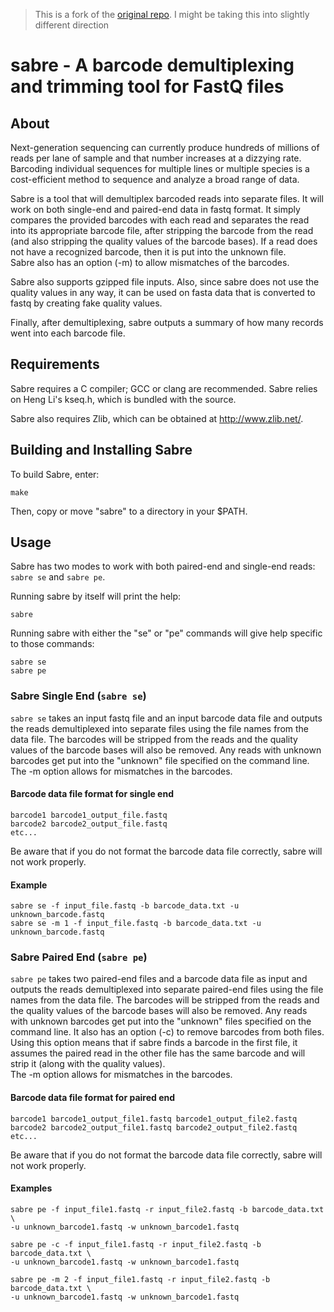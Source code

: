 > This is a fork of the [original repo](https://github.com/najoshi/sabre). I might be taking this into slightly different direction

# sabre - A barcode demultiplexing and trimming tool for FastQ files

## About

Next-generation sequencing can currently produce hundreds of millions of reads
per lane of sample and that number increases at a dizzying rate.  Barcoding
individual sequences for multiple lines or multiple species is a cost-efficient
method to sequence and analyze a broad range of data.

Sabre is a tool that will demultiplex barcoded reads into separate files. 
It will work on both single-end and paired-end data in fastq format.
It simply compares the provided barcodes with each read and separates
the read into its appropriate barcode file, after stripping the barcode from
the read (and also stripping the quality values of the barcode bases).  If
a read does not have a recognized barcode, then it is put into the unknown file.  
Sabre also has an option (-m) to allow mismatches of the barcodes.

Sabre also supports gzipped file inputs.  Also, since sabre does not use the 
quality values in any way, it can be used on fasta data that is converted to
fastq by creating fake quality values.

Finally, after demultiplexing, sabre outputs a summary of how many records
went into each barcode file.

## Requirements 

Sabre requires a C compiler; GCC or clang are recommended.  Sabre
relies on Heng Li's kseq.h, which is bundled with the source.

Sabre also requires Zlib, which can be obtained at
<http://www.zlib.net/>.

## Building and Installing Sabre

To build Sabre, enter:

    make

Then, copy or move "sabre" to a directory in your $PATH.

## Usage

Sabre has two modes to work with both paired-end and single-end
reads: `sabre se` and `sabre pe`.

Running sabre by itself will print the help:

    sabre

Running sabre with either the "se" or "pe" commands will give help
specific to those commands:

    sabre se
    sabre pe

### Sabre Single End (`sabre se`)

`sabre se` takes an input fastq file and an input barcode data file and outputs 
the reads demultiplexed into separate files using the file names from the data file.
The barcodes will be stripped from the reads and the quality values of the barcode
bases will also be removed.  Any reads with unknown barcodes get put into the "unknown" 
file specified on the command line.  The -m option allows for mismatches in the barcodes.

#### Barcode data file format for single end

    barcode1 barcode1_output_file.fastq
    barcode2 barcode2_output_file.fastq
    etc...

Be aware that if you do not format the barcode data file correctly, sabre will not work properly.

#### Example

    sabre se -f input_file.fastq -b barcode_data.txt -u unknown_barcode.fastq
    sabre se -m 1 -f input_file.fastq -b barcode_data.txt -u unknown_barcode.fastq

### Sabre Paired End (`sabre pe`)

`sabre pe` takes two paired-end files and a barcode data file as input and outputs
the reads demultiplexed into separate paired-end files using the file names from the 
data file.  The barcodes will be stripped from the reads and the quality values of the barcode 
bases will also be removed.  Any reads with unknown barcodes get put into the "unknown" files 
specified on the command line.  It also has an option (-c) to remove barcodes from both files.  
Using this option means that if sabre finds a barcode in the first file, it assumes the paired 
read in the other file has the same barcode and will strip it (along with the quality values).  
The -m option allows for mismatches in the barcodes.

#### Barcode data file format for paired end

    barcode1 barcode1_output_file1.fastq barcode1_output_file2.fastq
    barcode2 barcode2_output_file1.fastq barcode2_output_file2.fastq
    etc...

Be aware that if you do not format the barcode data file correctly, sabre will not work properly.

#### Examples

    sabre pe -f input_file1.fastq -r input_file2.fastq -b barcode_data.txt \
    -u unknown_barcode1.fastq -w unknown_barcode1.fastq

    sabre pe -c -f input_file1.fastq -r input_file2.fastq -b barcode_data.txt \
    -u unknown_barcode1.fastq -w unknown_barcode1.fastq

    sabre pe -m 2 -f input_file1.fastq -r input_file2.fastq -b barcode_data.txt \
    -u unknown_barcode1.fastq -w unknown_barcode1.fastq

